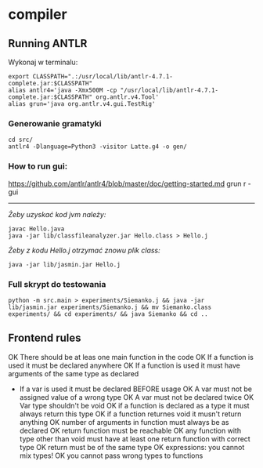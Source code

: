 # compiler

## Running ANTLR
Wykonaj w terminalu:
```
export CLASSPATH=".:/usr/local/lib/antlr-4.7.1-complete.jar:$CLASSPATH"
alias antlr4='java -Xmx500M -cp "/usr/local/lib/antlr-4.7.1-complete.jar:$CLASSPATH" org.antlr.v4.Tool'
alias grun='java org.antlr.v4.gui.TestRig'
```

### Generowanie gramatyki
```
cd src/
antlr4 -Dlanguage=Python3 -visitor Latte.g4 -o gen/
```
### How to run gui:
https://github.com/antlr/antlr4/blob/master/doc/getting-started.md
grun <NAME> r -gui


****************************************************** 
*Żeby uzyskać kod jvm należy:*
```
javac Hello.java
java -jar lib/classfileanalyzer.jar Hello.class > Hello.j
```

*Żeby z kodu Hello.j otrzymać znowu plik class:*
```
java -jar lib/jasmin.jar Hello.j
```


### Full skrypt do testowania
```
python -m src.main > experiments/Siemanko.j && java -jar lib/jasmin.jar experiments/Siemanko.j && mv Siemanko.class experiments/ && cd experiments/ && java Siemanko && cd ..
```

## Frontend rules
OK There should be at leas one main function in the code
OK If a function is used it must be declared anywhere
OK If a function is used it must have arguments of the same type as declared
 * If a var is used it must be declared BEFORE usage
OK A var must not be assigned value of a wrong type
OK A var must not be declared twice
OK Var type shouldn't be void
OK if a function is declared as a type it must always return this type
OK if a function returnes void it musn't return anything
OK number of arguments in function must always be as declared
OK return function must be reachable
OK any function with type other than void must have at least one return function with correct type
OK return must be of the same type
OK expressions: you cannot mix types! 
OK you cannot pass wrong types to functions